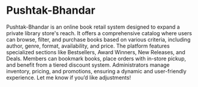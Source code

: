 # Pushtak-Bhandar
Pushtak-Bhandar is an online book retail system designed to expand a private library store's reach. It offers a comprehensive catalog where users can browse, filter, and purchase books based on various criteria, including author, genre, format, availability, and price. The platform features specialized sections like Bestsellers, Award Winners, New Releases, and Deals. Members can bookmark books, place orders with in-store pickup, and benefit from a tiered discount system. Administrators manage inventory, pricing, and promotions, ensuring a dynamic and user-friendly experience.
Let me know if you’d like adjustments!
